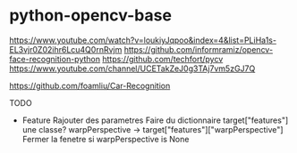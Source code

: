# python-opencv-base

https://www.youtube.com/watch?v=loukiyJqpoo&index=4&list=PLiHa1s-EL3vjr0Z02ihr6Lcu4Q0rnRvjm
https://github.com/informramiz/opencv-face-recognition-python
https://github.com/techfort/pycv
https://www.youtube.com/channel/UCETakZeJ0g3TAj7vm5zGJ7Q

https://github.com/foamliu/Car-Recognition

TODO

- Feature
    Rajouter des parametres
    Faire du dictionnaire target["features"] une classe?
    warpPerspective -> target["features"]["warpPerspective"]
    Fermer la fenetre si warpPerspective is None